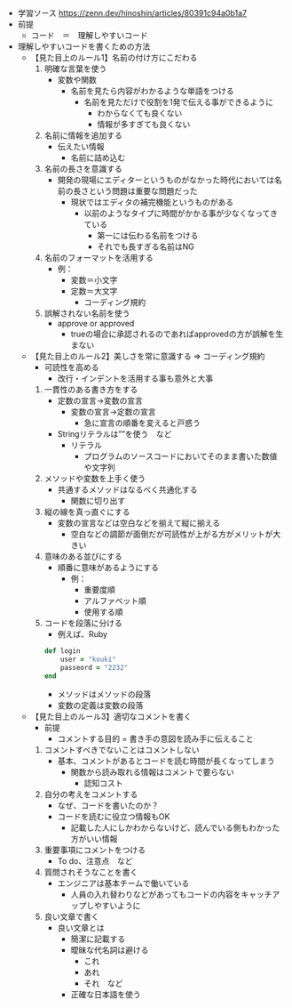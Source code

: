 - 学習ソース
    https://zenn.dev/hinoshin/articles/80391c94a0b1a7    
- 前提
    - コード　＝　理解しやすいコード
- 理解しやすいコードを書くための方法
    - 【見た目上のルール1】名前の付け方にこだわる
        1. 明確な言葉を使う
            - 変数や関数
                - 名前を見たら内容がわかるような単語をつける
                    - 名前を見ただけで役割を1発で伝える事ができるように
                        - わからなくても良くない
                        - 情報が多すぎても良くない
        2. 名前に情報を追加する
            - 伝えたい情報
                - 名前に詰め込む
        3. 名前の長さを意識する
            - 開発の現場にエディターというものがなかった時代においては名前の長さという問題は重要な問題だった
                - 現状ではエディタの補完機能というものがある
                    - 以前のようなタイプに時間がかかる事が少なくなってきている
                        - 第一には伝わる名前をつける
                        - それでも長すぎる名前はNG
        4. 名前のフォーマットを活用する
            - 例：
                - 変数＝小文字
                - 定数＝大文字
                    - コーディング規約
        5. 誤解されない名前を使う
            - approve or approved
                - trueの場合に承認されるのであればapprovedの方が誤解を生まない
    - 【見た目上のルール2】美しさを常に意識する => コーディング規約
        - 可読性を高める
            - 改行・インデントを活用する事も意外と大事
        1. 一貫性のある書き方をする
            - 定数の宣言→変数の宣言
                - 変数の宣言→定数の宣言
                    - 急に宣言の順番を変えると戸惑う
            - Stringリテラルは””を使う　など
                - リテラル
                    - プログラムのソースコードにおいてそのまま書いた数値や文字列
        2. メソッドや変数を上手く使う
            - 共通するメソッドはなるべく共通化する
                - 関数に切り出す
        3. 縦の線を真っ直ぐにする
            - 変数の宣言などは空白などを揃えて縦に揃える
                - 空白などの調節が面倒だが可読性が上がる方がメリットが大きい
        4. 意味のある並びにする
            - 順番に意味があるようにする
                - 例：
                    - 重要度順
                    - アルファベット順
                    - 使用する順
        5. コードを段落に分ける
            - 例えば、Ruby
            ```ruby
            def login
                user = "kouki"
                passeord = "2232"
            end
            ```
            - メソッドはメソッドの段落
            - 変数の定義は変数の段落
    - 【見た目上のルール3】適切なコメントを書く
        - 前提
            - コメントする目的 = 書き手の意図を読み手に伝えること
        1. コメントすべきでないことはコメントしない
            - 基本、コメントがあるとコードを読む時間が長くなってしまう
                - 関数から読み取れる情報はコメントで要らない
                    - 認知コスト
        2. 自分の考えをコメントする
            - なぜ、コードを書いたのか？
            - コードを読むに役立つ情報もOK
                - 記載した人にしかわからないけど、読んでいる側もわかった方がいい情報
        3. 重要事項にコメントをつける
            - To do、注意点　など
        4. 質問されそうなことを書く
            - エンジニアは基本チームで働いている
                - 人員の入れ替わりなどがあってもコードの内容をキャッチアップしやすいように
        5. 良い文章で書く
            - 良い文章とは
                - 簡潔に記載する
                - 曖昧な代名詞は避ける
                    - これ
                    - あれ
                    - それ　など
                - 正確な日本語を使う